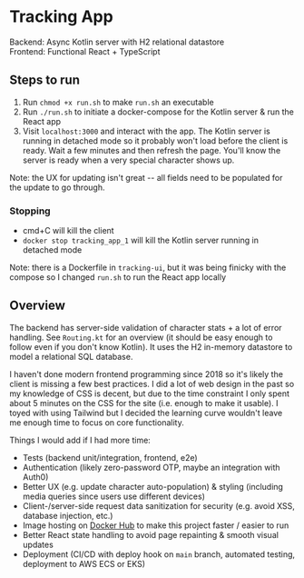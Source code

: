 # Tracking App

Backend: Async Kotlin server with H2 relational datastore  
Frontend: Functional React + TypeScript

## Steps to run
1. Run `chmod +x run.sh` to make `run.sh` an executable
2. Run `./run.sh` to initiate a docker-compose for the Kotlin server &
   run the React app
3. Visit `localhost:3000` and interact with the app. The Kotlin server is
   running in detached mode so it probably won't load before the client
   is ready. Wait a few minutes and then refresh the page. You'll know
   the server is ready when a very special character shows up.

Note: the UX for updating isn't great -- all fields need to be populated
for the update to go through.

### Stopping
* cmd+C will kill the client
* `docker stop tracking_app_1` will kill the Kotlin server running in detached mode

Note: there is a Dockerfile in `tracking-ui`, but it was being finicky
with the compose so I changed `run.sh` to run the React app locally

## Overview
The backend has server-side validation of character stats + a lot of error handling. See `Routing.kt` for an overview (it should be easy enough to follow even if you don't know Kotlin). It uses the H2 in-memory datastore to model a relational SQL database.

I haven't done modern frontend programming since 2018 so it's likely the client is missing a few best practices. I did a lot of web design in the past so my knowledge of CSS is decent, but due to the time constraint I only spent about 5 minutes on the CSS for the site (i.e. enough to make it usable). I toyed with using Tailwind but I decided the learning curve wouldn't leave me enough time to focus on core functionality.

Things I would add if I had more time:
* Tests (backend unit/integration, frontend, e2e)
* Authentication (likely zero-password OTP, maybe an integration with Auth0)
* Better UX (e.g. update character auto-population) & styling (including media queries since users use different devices)
* Client-/server-side request data sanitization for security (e.g. avoid XSS, database injection, etc.)
* Image hosting on [Docker Hub](https://hub.docker.com) to make this project faster / easier to run
* Better React state handling to avoid page repainting & smooth visual updates
* Deployment (CI/CD with deploy hook on `main` branch, automated testing, deployment to AWS ECS or EKS)
